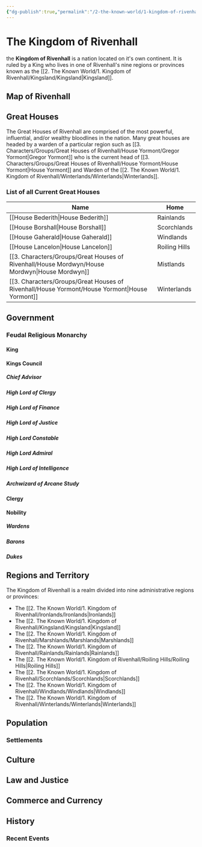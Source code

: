 ```yaml
---
{"dg-publish":true,"permalink":"/2-the-known-world/1-kingdom-of-rivenhall/1-kingdom-of-rivenhall/"}
---
```


# The Kingdom of Rivenhall
the **Kingdom of Rivenhall** is a nation located on it's own continent. It is ruled by a King who lives in one of Rivenhall's nine regions or provinces known as the [[2. The Known World/1. Kingdom of Rivenhall/Kingsland/Kingsland\|Kingsland]]. 

## Map of Rivenhall

## Great Houses
The Great Houses of Rivenhall are comprised of the most powerful, influential, and/or wealthy bloodlines in the nation. Many great houses are headed by a warden of a particular region such as [[3. Characters/Groups/Great Houses of Rivenhall/House Yormont/Gregor Yormont\|Gregor Yormont]] who is the current head of [[3. Characters/Groups/Great Houses of Rivenhall/House Yormont/House Yormont\|House Yormont]] and Warden of the [[2. The Known World/1. Kingdom of Rivenhall/Winterlands/Winterlands\|Winterlands]]. 
### List of all Current Great Houses

| Name               | Home          |
| ------------------ | ------------- |
| [[House Bederith\|House Bederith]] | Rainlands     |
| [[House Borshall\|House Borshall]] | Scorchlands   |
| [[House Gaherald\|House Gaherald]] | Windlands     |
| [[House Lancelon\|House Lancelon]] | Roiling Hills |
| [[3. Characters/Groups/Great Houses of Rivenhall/House Mordwyn/House Mordwyn\|House Mordwyn]]  | Mistlands     |
| [[3. Characters/Groups/Great Houses of Rivenhall/House Yormont/House Yormont\|House Yormont]]  | Winterlands   |
## Government
### Feudal Religious Monarchy
#### King
#### Kings Council
##### Chief Advisor
##### High Lord of Clergy
##### High Lord of Finance
##### High Lord of Justice
##### High Lord Constable
##### High Lord Admiral
##### High Lord of Intelligence
##### Archwizard of Arcane Study
#### Clergy
#### Nobility
##### Wardens
##### Barons
##### Dukes

## Regions and Territory 
The Kingdom of Rivenhall is a realm divided into nine administrative regions or provinces: 
- The [[2. The Known World/1. Kingdom of Rivenhall/Ironlands/Ironlands\|Ironlands]]
- The [[2. The Known World/1. Kingdom of Rivenhall/Kingsland/Kingsland\|Kingsland]]
- The [[2. The Known World/1. Kingdom of Rivenhall/Marshlands/Marshlands\|Marshlands]]
- The [[2. The Known World/1. Kingdom of Rivenhall/Rainlands/Rainlands\|Rainlands]]
- The [[2. The Known World/1. Kingdom of Rivenhall/Roiling Hills/Roiling Hills\|Roiling Hills]]
- The [[2. The Known World/1. Kingdom of Rivenhall/Scorchlands/Scorchlands\|Scorchlands]]
- The [[2. The Known World/1. Kingdom of Rivenhall/Windlands/Windlands\|Windlands]]
- The [[2. The Known World/1. Kingdom of Rivenhall/Winterlands/Winterlands\|Winterlands]]

## Population
### Settlements
## Culture
## Law and Justice
## Commerce and Currency 
## History
### Recent Events

